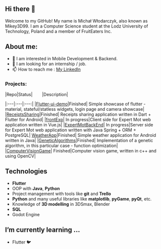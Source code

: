 ## Hi there 👋

 Welcome to my GitHub! My name is Michał Włodarczyk, also known as Mikey3D99.
 I am a Computer Science student at the Lodz University of Technology, Poland and a member of FruitEaters Inc. 

 ## About me:
- 👀 I am interested in Mobile Development & Backend.
- 💞️ I am looking for an internship / job.
- 📫 How to reach me : [ My LinkedIn](https://www.linkedin.com/in/michal-wlodarczyk-0b17771a7/)

### Projects:

|Repo|Status|&nbsp;&nbsp;&nbsp;&nbsp;&nbsp;&nbsp;&nbsp;&nbsp;|Description|

|:---|:---|:---:|
|[Flutter-ui-demo](https://github.com/Mikey3D99/flutter_ui_demo)|Finished| Simple showcase of flutter - material, stateful/statless widgets, login page and camera showcase|
|[ReceiptsSharing](https://github.com/Mikey3D99/ReceiptsSharing)|Finished| Receipts sharing application written in Dart + Flutter for Android|
|[frontExp](https://github.com/Mikey3D99/frontExp)| In progress|Client side for Expert Mot web application written in Vue.js|
|[ExpertMotBackEnd](https://github.com/Mikey3D99/ORO)| In progress|Server side for Expert Mot web application written with Java Spring + ORM + PostgreSQL|
[WeatherApp](https://github.com/Mikey3D99/WeatherApp)|Finished| Simple weather application for Android written in Java|
|[GeneticAlgorithms](https://github.com/Mikey3D99/GeneticAlgorithms)|Finished| Implementation of a genetic algorithm, in this particular case - function optimization|
|[ComputerVisionGame](https://github.com/Mikey3D99/ComputerVisionGame)| Finished|Computer vision game, written in c++ and using OpenCV|


## Technologies
* **Flutter**
* OOP with **Java**, **Python**
* Project management with tools like **git** and **Trello**
* **Python** and many useful libraries like **matplotlib**, **pyGame**, **pyQt**, etc.
* Knowledge of **3D modelling** in 3DSmax, Blender
* **SQL**
* Godot Engine

##  I’m currently learning ...
* Flutter 🐦
